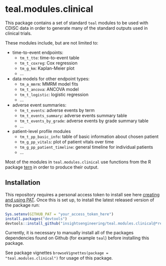 # teal.modules.clinical

This package contains a set of standard `teal` modules to be used with CDISC data in order to generate many of the standard outputs used in clinical trials.

These modules include, but are not limited to:

- time-to-event endpoints:
  * `tm_t_tte`: time-to-event table
  * `tm_t_coxreg`: Cox regression
  * `tm_g_km`: Kaplan-Meier plot
  * ...
- data models for other endpoint types:
  * `tm_a_mmrm`: MMRM model fits
  * `tm_t_ancova`: ANCOVA model
  * `tm_t_logistic`: logistic regression
  * ...
- adverse event summaries:
  * `tm_t_events`: adverse events by term
  * `tm_t_events_summary`: adverse events summary table
  * `tm_t_events_by_grade`: adverse events by grade summary table
  * ...
- patient-level profile modules
  * `tm_t_pp_basic_info`: table of basic information about chosen patient
  * `tm_g_pp_vitals`: plot of patient vitals over time
  * `tm_g_pp_patient_timeline`: general timeline for individual patients
  * ...

Most of the modules in `teal.modules.clinical` use functions from the R package [tern](https://github.com/insightsengineering/tern) in order to produce their output.

## Installation

This repository requires a personal access token to install see here [creating and using PAT](https://docs.github.com/en/github/authenticating-to-github/keeping-your-account-and-data-secure/creating-a-personal-access-token). Once this is set up, to install the latest released version of the package run:

```r
Sys.setenv(GITHUB_PAT = "your_access_token_here")
install.packages("devtools")
devtools::install_github("insightsengineering/teal.modules.clinical@*release")
```

Currently, it is necessary to manually install all of the packages dependencies found on Github (for example `teal`) before installing this package.  

See package vignettes `browseVignettes(package = "teal.modules.clinical")` for usage of this package.
